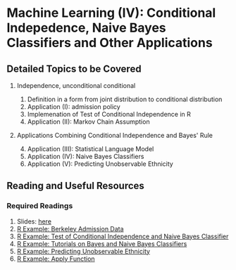 # Machine Learning (IV): Conditional Indepedence, Naive Bayes Classifiers and Other Applications

## Detailed Topics to be Covered

1. Independence, unconditional conditional
  
    1. Definition in a form from joint distribution to conditional distribution
    2. Application (I): admission policy
    3. Implemenation of Test of Conditional Independence in R
    4. Application (II): Markov Chain Assumption
    
2. Applications Combining Conditional Independence and Bayes' Rule

    4. Application (III): Statistical Language Model
    5. Application (IV): Naive Bayes Classifiers
    5. Application (V): Predicting Unobservable Ethnicity
    
    
## Reading and Useful Resources

### Required Readings

1. Slides: [here](../lecture/mv03_cond_dist04.pdf)
2. [R Example: Berkeley Admission Data](../lecture/example/mv05_cond_indep00_berkeley.Rmd)
3. [R Example: Test of Conditional Independence and Naive Bayes Classifier](../lecture/example/mv05_cond_indep01.R)
4. [R Example: Tutorials on Bayes and Naive Bayes Classifiers](../lecture/example/mv03_cond_dist04_tutorial_on_naive-bayes.pdf)
5. [R Example: Predicting Unobservable Ethnicity](../lecture/example/mv05_cond_indep02.Rmd)
6. [R Example: Apply Function](../lecture/example/mv05_cond_indep03_apply.Rmd)

